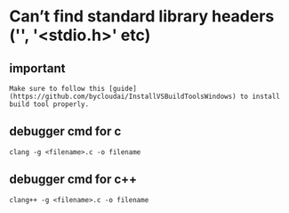 # Can’t find standard library headers ('<map>', '<stdio.h>' etc)
## important
```
Make sure to follow this [guide](https://github.com/bycloudai/InstallVSBuildToolsWindows) to install build tool properly.
```
## debugger cmd for c

```
clang -g <filename>.c -o filename
```


## debugger cmd for c++

```
clang++ -g <filename>.c -o filename
```

